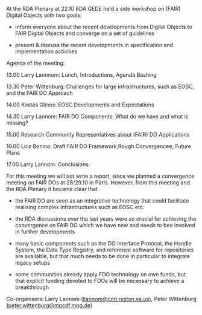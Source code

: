 At the RDA Plenary at 22.10 RDA GEDE held a side workshop on (FAIR) Digital Objects with two goals:

- inform everyone about the recent developments from Digital Objects to FAIR Digital Objects and converge on a set of guidelines 
    
- present & discuss the recent developments in specification and implementation activities

Agenda of the meeting:

13.00   Larry Lannnom:       Lunch, Introductions, Agenda Bashing

13.30   Peter Wittenburg:    Challenges for large infrastructures, such as EOSC, and the FAIR DO Approach

14.00   Kostas Glinos:       EOSC Developments and Expectations

14.30   Larry Lannom:        FAIR DO Components: What do we have and what is missing?

15.00   Research Community Representatives about (FAIR) DO Applications
                            
16.00   Luiz Bonino:         Draft FAIR DO Framework,Rough Convergencee, Future Plans

17.00   Larry Lannom:        Conclusions

For this meeting we will not write a report, since we planned a convergence meeting on FAIR DOs at 28/29.10 in Paris. 
However, from this meeting and the RDA Plenary it became clear that

- the FAIR DO are seen as an integrative technology that could facilitate realising complex infrastructures such as 
  EOSC etc.
    
- the RDA discussions over the last years were so crucial for achieving the convergence on FAIR DO which we have now and 
  needs to bee involved in further developments
    
- many basic components such as the DO Interface Protocol, the Handle System, the Data Type Registry, and reference 
  software for repositories are available, but that much needs to be done in particular to integrate legacy setups
      
- some communities already apply FDO technology on own funds, but that explicit funding devoted to FDOs will be necessary to achieve a breakthrough

Co-organisers: Larry Lannom (llannom@cnri.reston.va.us), Peter Wittenburg (peter.wittenburg@mpcdf.mpg.de)

